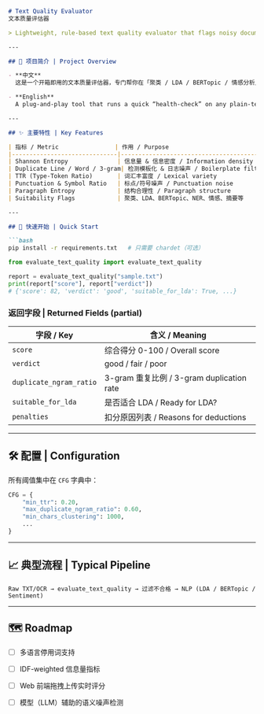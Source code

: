 ````markdown
# Text Quality Evaluator  
文本质量评估器

> Lightweight, rule-based text quality evaluator that flags noisy documents and tells you whether they’re ready for clustering, LDA, BERTopic, and other NLP tasks.

---

## 📑 项目简介 | Project Overview

- **中文**  
  这是一个开箱即用的文本质量评估器，专门帮你在「聚类 / LDA / BERTopic / 情感分析」等 NLP 任务之前过滤低质文档。它通过一系列启发式规则（信息熵、重复度、符号比例、TTR 等）给每篇文章打 0-100 分，并输出是否适合各类算法。

- **English**  
  A plug-and-play tool that runs a quick “health-check” on any plain-text file. It scores each document (0-100) using heuristics such as entropy, duplication, punctuation balance, and lexical richness, then labels whether the text is suitable for clustering, LDA, BERTopic, sentiment analysis, and more.

---

## ✨ 主要特性 | Key Features

| 指标 / Metric                | 作用 / Purpose                              |
|------------------------------|---------------------------------------------|
| Shannon Entropy              | 信息量 & 信息密度 / Information density     |
| Duplicate Line / Word / 3-gram| 检测模板化 & 日志噪声 / Boilerplate filter |
| TTR (Type-Token Ratio)       | 词汇丰富度 / Lexical variety               |
| Punctuation & Symbol Ratio   | 标点/符号噪声 / Punctuation noise           |
| Paragraph Entropy            | 结构合理性 / Paragraph structure           |
| Suitability Flags            | 聚类、LDA、BERTopic、NER、情感、摘要等      |

---

## 🚀 快速开始 | Quick Start

```bash
pip install -r requirements.txt   # 只需要 chardet（可选）
````

```python
from evaluate_text_quality import evaluate_text_quality

report = evaluate_text_quality("sample.txt")
print(report["score"], report["verdict"])
# {'score': 82, 'verdict': 'good', 'suitable_for_lda': True, ...}
```

### 返回字段 | Returned Fields (partial)

| 字段 / Key                | 含义 / Meaning                          |
| ----------------------- | ------------------------------------- |
| `score`                 | 综合得分 0-100 / Overall score            |
| `verdict`               | good / fair / poor                    |
| `duplicate_ngram_ratio` | 3-gram 重复比例 / 3-gram duplication rate |
| `suitable_for_lda`      | 是否适合 LDA / Ready for LDA?             |
| `penalties`             | 扣分原因列表 / Reasons for deductions       |

---

## 🛠️ 配置 | Configuration

所有阈值集中在 `CFG` 字典中：

```python
CFG = {
    "min_ttr": 0.20,
    "max_duplicate_ngram_ratio": 0.60,
    "min_chars_clustering": 1000,
    ...
}
```

---

## 📈 典型流程 | Typical Pipeline

```
Raw TXT/OCR → evaluate_text_quality → 过滤不合格 → NLP (LDA / BERTopic / Sentiment)
```

---

## 🗺️ Roadmap

* [ ] 多语言停用词支持
* [ ] IDF-weighted 信息量指标
* [ ] Web 前端拖拽上传实时评分
* [ ] 模型（LLM）辅助的语义噪声检测

